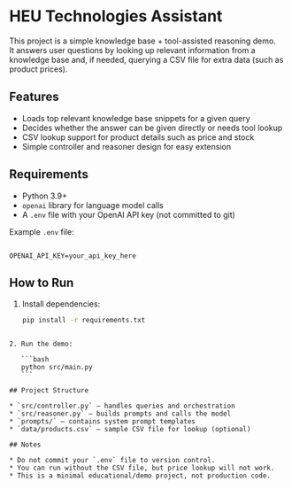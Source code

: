 # HEU Technologies Assistant

This project is a simple knowledge base + tool-assisted reasoning demo.  
It answers user questions by looking up relevant information from a knowledge base and, if needed, querying a CSV file for extra data (such as product prices).

## Features
- Loads top relevant knowledge base snippets for a given query
- Decides whether the answer can be given directly or needs tool lookup
- CSV lookup support for product details such as price and stock
- Simple controller and reasoner design for easy extension

## Requirements
- Python 3.9+
- `openai` library for language model calls
- A `.env` file with your OpenAI API key (not committed to git)

Example `.env` file:
```

OPENAI_API_KEY=your_api_key_here

````

## How to Run
1. Install dependencies:
   ```bash
   pip install -r requirements.txt
````

2. Run the demo:

   ```bash
   python src/main.py
   ```

## Project Structure

* `src/controller.py` – handles queries and orchestration
* `src/reasoner.py` – builds prompts and calls the model
* `prompts/` – contains system prompt templates
* `data/products.csv` – sample CSV file for lookup (optional)

## Notes

* Do not commit your `.env` file to version control.
* You can run without the CSV file, but price lookup will not work.
* This is a minimal educational/demo project, not production code.